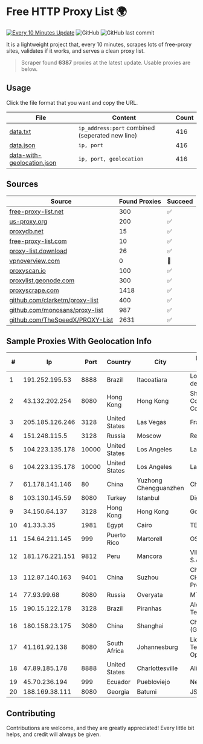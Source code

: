 
# Free HTTP Proxy List 🌍

[![Every 10 Minutes Update](https://github.com/mertguvencli/http-proxy-list/actions/workflows/main.yml/badge.svg?branch=main)](https://github.com/mertguvencli/http-proxy-list/actions/workflows/main.yml)
![GitHub](https://img.shields.io/github/license/mertguvencli/http-proxy-list)
![GitHub last commit](https://img.shields.io/github/last-commit/mertguvencli/http-proxy-list)

It is a lightweight project that, every 10 minutes, scrapes lots of free-proxy sites, validates if it works, and serves a clean proxy list.


> Scraper found **6387** proxies at the latest update. Usable proxies are below.

## Usage

Click the file format that you want and copy the URL.


|File|Content|Count|
|----|-------|-----|
|[data.txt](https://raw.githubusercontent.com/mertguvencli/http-proxy-list/main/proxy-list/data.txt)|`ip_address:port` combined (seperated new line)|416|
|[data.json](https://raw.githubusercontent.com/mertguvencli/http-proxy-list/main/proxy-list/data.json)|`ip, port`|416|
|[data-with-geolocation.json](https://raw.githubusercontent.com/mertguvencli/http-proxy-list/main/proxy-list/data-with-geolocation.json)|`ip, port, geolocation`|416|

## Sources

|Source|Found Proxies|Succeed|
|------|-------------|-------|
|[free-proxy-list.net](https://free-proxy-list.net)|300|✅|
|[us-proxy.org](https://www.us-proxy.org)|200|✅|
|[proxydb.net](http://proxydb.net)|15|✅|
|[free-proxy-list.com](https://free-proxy-list.com/?page=&port=&type%5B%5D=http&type%5B%5D=https&up_time=0&search=Search)|10|✅|
|[proxy-list.download](https://www.proxy-list.download/HTTP)|26|✅|
|[vpnoverview.com](https://vpnoverview.com/privacy/anonymous-browsing/free-proxy-servers)|0|🚫|
|[proxyscan.io](https://www.proxyscan.io)|100|✅|
|[proxylist.geonode.com](https://proxylist.geonode.com/api/proxy-list?limit=300&page=1&sort_by=lastChecked&sort_type=desc&protocols=http,https)|300|✅|
|[proxyscrape.com](https://api.proxyscrape.com/v2/?request=displayproxies&protocol=http&timeout=10000&country=all&ssl=all&anonymity=all)|1418|✅|
|[github.com/clarketm/proxy-list](https://raw.githubusercontent.com/clarketm/proxy-list/master/proxy-list-raw.txt)|400|✅|
|[github.com/monosans/proxy-list](https://raw.githubusercontent.com/monosans/proxy-list/main/proxies/http.txt)|987|✅|
|[github.com/TheSpeedX/PROXY-List](https://raw.githubusercontent.com/TheSpeedX/PROXY-List/master/http.txt)|2631|✅|


## Sample Proxies With Geolocation Info

|#|Ip|Port|Country|City|Internet Service Provider|
|-|--|----|-------|----|-------------------------|
|1|191.252.195.53|8888|Brazil|Itacoatiara|Locaweb Serviços de Internet S/A|
|2|43.132.202.254|8080|Hong Kong|Hong Kong|Shenzhen Tencent Computer Systems Company Limited|
|3|205.185.126.246|3128|United States|Las Vegas|FranTech Solutions|
|4|151.248.115.5|3128|Russia|Moscow|Reg.Ru|
|5|104.223.135.178|10000|United States|Los Angeles|LayerHost|
|6|104.223.135.178|10000|United States|Los Angeles|LayerHost|
|7|61.178.141.146|80|China|Yuzhong Chengguanzhen|Chinanet|
|8|103.130.145.59|8080|Turkey|Istanbul|Digi Turunc|
|9|34.150.64.137|3128|Hong Kong|Hong Kong|Google LLC|
|10|41.33.3.35|1981|Egypt|Cairo|TE Data|
|11|154.64.211.145|999|Puerto Rico|Martorell|OSNET Wireless|
|12|181.176.221.151|9812|Peru|Mancora|VIETTEL PERÚ S.A.C.|
|13|112.87.140.163|9401|China|Suzhou|China Unicom CHINA169 Jiangsu Province Network|
|14|77.93.99.68|8080|Russia|Overyata|MTS PJSC|
|15|190.15.122.178|3128|Brazil|Piranhas|Aloo Telecom - FSF Tecnologia SA|
|16|180.158.23.175|3080|China|Shanghai|China Telecom (Group)|
|17|41.161.92.138|8080|South Africa|Johannesburg|Liquid Telecommunications Operations Limited|
|18|47.89.185.178|8888|United States|Charlottesville|Alibaba.com LLC|
|19|45.70.236.194|999|Ecuador|Puebloviejo|Nedetel S.A.|
|20|188.169.38.111|8080|Georgia|Batumi|JSC "Silknet"|



## Contributing

Contributions are welcome, and they are greatly appreciated! Every
little bit helps, and credit will always be given.

